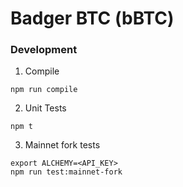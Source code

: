 # Badger BTC (bBTC)

### Development
1. Compile
```
npm run compile
```

2. Unit Tests
```
npm t
```

3. Mainnet fork tests
```
export ALCHEMY=<API_KEY>
npm run test:mainnet-fork
```

